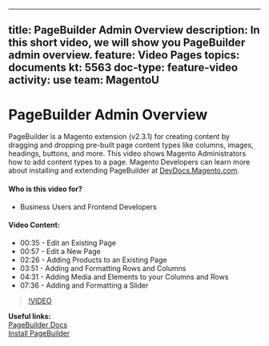 
---
title: PageBuilder Admin Overview
description: In this short video, we will show you PageBuilder admin overview.
feature: Video Pages
topics: documents
kt: 5563
doc-type: feature-video
activity: use
team: MagentoU
---
# PageBuilder Admin Overview

PageBuilder is a Magento extension (v2.3.1) for creating content by dragging and dropping pre-built page content types like columns, images, headings, buttons, and more. This video shows Magento Administrators how to add content types to a page. Magento Developers can learn more about installing and extending PageBuilder at [DevDocs.Magento.com](https://devdocs.magento.com/page-builder/docs/).

#### Who is this video for?
* Business Users and Frontend Developers

#### Video Content:
* 00:35 - Edit an Existing Page
* 00:57 - Edit a New Page
* 02:26 - Adding Products to an Existing Page
* 03:51 - Adding and Formatting Rows and Columns
* 04:31 - Adding Media and Elements to your Columns and Rows
* 07:36 - Adding and Formatting a Slider

>[!VIDEO](https://video.tv.adobe.com/v/35783)

**Useful links:**
<br/>
[PageBuilder Docs](https://devdocs.magento.com/page-builder/docs/)
<br/>
[Install PageBuilder](https://devdocs.magento.com/page-builder/docs/getting-started/install-pagebuilder.html)
